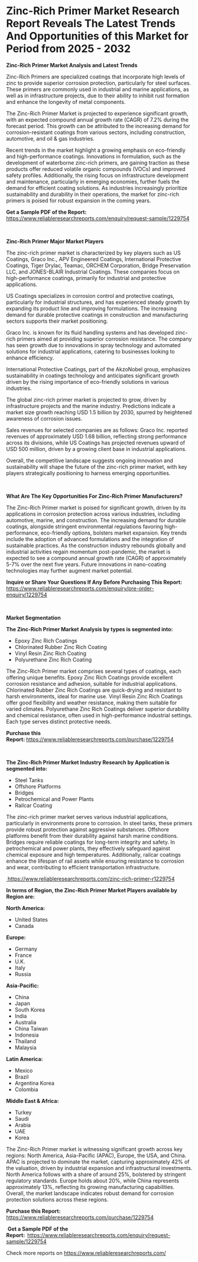 <p><h1>Zinc-Rich Primer Market Research Report Reveals The Latest Trends And Opportunities of this Market for Period from 2025 - 2032</h1></p><p><strong>Zinc-Rich Primer Market Analysis and Latest Trends</strong></p>
<p><p>Zinc-Rich Primers are specialized coatings that incorporate high levels of zinc to provide superior corrosion protection, particularly for steel surfaces. These primers are commonly used in industrial and marine applications, as well as in infrastructure projects, due to their ability to inhibit rust formation and enhance the longevity of metal components. </p><p>The Zinc-Rich Primer Market is projected to experience significant growth, with an expected compound annual growth rate (CAGR) of 7.2% during the forecast period. This growth can be attributed to the increasing demand for corrosion-resistant coatings from various sectors, including construction, automotive, and oil & gas industries. </p><p>Recent trends in the market highlight a growing emphasis on eco-friendly and high-performance coatings. Innovations in formulation, such as the development of waterborne zinc-rich primers, are gaining traction as these products offer reduced volatile organic compounds (VOCs) and improved safety profiles. Additionally, the rising focus on infrastructure development and maintenance, particularly in emerging economies, further fuels the demand for efficient coating solutions. As industries increasingly prioritize sustainability and durability in their operations, the market for zinc-rich primers is poised for robust expansion in the coming years.</p></p>
<p><strong>Get a Sample PDF of the Report:&nbsp;</strong> <a href="https://www.reliableresearchreports.com/enquiry/request-sample/1229754?utm_campaign=2098&utm_medium=2&utm_source=Github&utm_content=ia&utm_term=03042025&utm_id=zinc-rich-primer">https://www.reliableresearchreports.com/enquiry/request-sample/1229754</a></p>
<p>&nbsp;</p>
<p><strong>Zinc-Rich Primer Major Market Players</strong></p>
<p><p>The zinc-rich primer market is characterized by key players such as US Coatings, Graco Inc., APV Engineered Coatings, International Protective Coatings, Tiger Drylac, Teamac, ORCHEM Corporation, Bridge Preservation LLC, and JONES-BLAIR Industrial Coatings. These companies focus on high-performance coatings, primarily for industrial and protective applications.</p><p>US Coatings specializes in corrosion control and protective coatings, particularly for industrial structures, and has experienced steady growth by expanding its product line and improving formulations. The increasing demand for durable protective coatings in construction and manufacturing sectors supports their market positioning.</p><p>Graco Inc. is known for its fluid handling systems and has developed zinc-rich primers aimed at providing superior corrosion resistance. The company has seen growth due to innovations in spray technology and automated solutions for industrial applications, catering to businesses looking to enhance efficiency.</p><p>International Protective Coatings, part of the AkzoNobel group, emphasizes sustainability in coatings technology and anticipates significant growth driven by the rising importance of eco-friendly solutions in various industries. </p><p>The global zinc-rich primer market is projected to grow, driven by infrastructure projects and the marine industry. Predictions indicate a market size growth reaching USD 1.5 billion by 2030, spurred by heightened awareness of corrosion issues.</p><p>Sales revenues for selected companies are as follows: Graco Inc. reported revenues of approximately USD 1.68 billion, reflecting strong performance across its divisions, while US Coatings has projected revenues upward of USD 500 million, driven by a growing client base in industrial applications. </p><p>Overall, the competitive landscape suggests ongoing innovation and sustainability will shape the future of the zinc-rich primer market, with key players strategically positioning to harness emerging opportunities.</p></p>
<p>&nbsp;</p>
<p><strong>What Are The Key Opportunities For Zinc-Rich Primer Manufacturers?</strong></p>
<p><p>The Zinc-Rich Primer market is poised for significant growth, driven by its applications in corrosion protection across various industries, including automotive, marine, and construction. The increasing demand for durable coatings, alongside stringent environmental regulations favoring high-performance, eco-friendly options, bolsters market expansion. Key trends include the adoption of advanced formulations and the integration of sustainable practices. As the construction industry rebounds globally and industrial activities regain momentum post-pandemic, the market is expected to see a compound annual growth rate (CAGR) of approximately 5-7% over the next five years. Future innovations in nano-coating technologies may further augment market potential.</p></p>
<p><strong>Inquire or Share Your Questions If Any Before Purchasing This Report:</strong> <a href="https://www.reliableresearchreports.com/enquiry/pre-order-enquiry/1229754?utm_campaign=2098&utm_medium=2&utm_source=Github&utm_content=ia&utm_term=03042025&utm_id=zinc-rich-primer">https://www.reliableresearchreports.com/enquiry/pre-order-enquiry/1229754</a></p>
<p>&nbsp;</p>
<p><strong>Market Segmentation</strong></p>
<p><strong>The Zinc-Rich Primer Market Analysis by types is segmented into:</strong></p>
<p><ul><li>Epoxy Zinc Rich Coatings</li><li>Chlorinated Rubber Zinc Rich Coating</li><li>Vinyl Resin Zinc Rich Coating</li><li>Polyurethane Zinc Rich Coating</li></ul></p>
<p><p>The Zinc-Rich Primer market comprises several types of coatings, each offering unique benefits. Epoxy Zinc Rich Coatings provide excellent corrosion resistance and adhesion, suitable for industrial applications. Chlorinated Rubber Zinc Rich Coatings are quick-drying and resistant to harsh environments, ideal for marine use. Vinyl Resin Zinc Rich Coatings offer good flexibility and weather resistance, making them suitable for varied climates. Polyurethane Zinc Rich Coatings deliver superior durability and chemical resistance, often used in high-performance industrial settings. Each type serves distinct protective needs.</p></p>
<p><strong>Purchase this Report:&nbsp;</strong><a href="https://www.reliableresearchreports.com/purchase/1229754?utm_campaign=2098&utm_medium=2&utm_source=Github&utm_content=ia&utm_term=03042025&utm_id=zinc-rich-primer">https://www.reliableresearchreports.com/purchase/1229754</a></p>
<p>&nbsp;</p>
<p><strong>The Zinc-Rich Primer Market Industry Research by Application is segmented into:</strong></p>
<p><ul><li>Steel Tanks</li><li>Offshore Platforms</li><li>Bridges</li><li>Petrochemical and Power Plants</li><li>Railcar Coating</li></ul></p>
<p><p>The zinc-rich primer market serves various industrial applications, particularly in environments prone to corrosion. In steel tanks, these primers provide robust protection against aggressive substances. Offshore platforms benefit from their durability against harsh marine conditions. Bridges require reliable coatings for long-term integrity and safety. In petrochemical and power plants, they effectively safeguard against chemical exposure and high temperatures. Additionally, railcar coatings enhance the lifespan of rail assets while ensuring resistance to corrosion and wear, contributing to efficient transportation infrastructure.</p></p>
<p><a href="https://www.reliableresearchreports.com/zinc-rich-primer-r1229754?utm_campaign=2098&utm_medium=2&utm_source=Github&utm_content=ia&utm_term=03042025&utm_id=zinc-rich-primer">&nbsp;https://www.reliableresearchreports.com/zinc-rich-primer-r1229754</a></p>
<p><strong>In terms of Region, the Zinc-Rich Primer Market Players available by Region are:</strong></p>
<p>
    <p> <strong> North America: </strong>
        <ul>
            <li>United States</li>
            <li>Canada</li>
        </ul>
        </p> 
    <p> <strong> Europe: </strong>
        <ul>
            <li>Germany</li>
            <li>France</li>
            <li>U.K.</li>
            <li>Italy</li>
            <li>Russia</li>
        </ul>
        </p> 
    <p> <strong> Asia-Pacific: </strong>
        <ul>
            <li>China</li>
            <li>Japan</li>
            <li>South Korea</li>
            <li>India</li>
            <li>Australia</li>
            <li>China Taiwan</li>
            <li>Indonesia</li>
            <li>Thailand</li>
            <li>Malaysia</li>
        </ul>
        </p> 
    <p> <strong> Latin America: </strong>
        <ul>
            <li>Mexico</li>
            <li>Brazil</li>
            <li>Argentina Korea</li>
            <li>Colombia</li>
        </ul>
        </p> 
    <p> <strong> Middle East & Africa: </strong>
        <ul>
            <li>Turkey</li>
            <li>Saudi</li>
            <li>Arabia</li>
            <li>UAE</li>
            <li>Korea</li>
        </ul>
    </p>
    </p>
<p><p>The Zinc-Rich Primer market is witnessing significant growth across key regions: North America, Asia-Pacific (APAC), Europe, the USA, and China. APAC is projected to dominate the market, capturing approximately 42% of the valuation, driven by industrial expansion and infrastructural investments. North America follows with a share of around 25%, bolstered by stringent regulatory standards. Europe holds about 20%, while China represents approximately 13%, reflecting its growing manufacturing capabilities. Overall, the market landscape indicates robust demand for corrosion protection solutions across these regions.</p></p>
<p><strong>Purchase this Report: </strong><a href="https://www.reliableresearchreports.com/purchase/1229754?utm_campaign=2098&utm_medium=2&utm_source=Github&utm_content=ia&utm_term=03042025&utm_id=zinc-rich-primer">https://www.reliableresearchreports.com/purchase/1229754</a></p>
<p>&nbsp;<strong>Get a Sample PDF of the Report:&nbsp;&nbsp;</strong><a href="https://www.reliableresearchreports.com/enquiry/request-sample/1229754?utm_campaign=2098&utm_medium=2&utm_source=Github&utm_content=ia&utm_term=03042025&utm_id=zinc-rich-primer">https://www.reliableresearchreports.com/enquiry/request-sample/1229754</a></p>
<p><strong></strong></p>
<p>Check more reports on <a href="https://www.reliableresearchreports.com/?utm_campaign=2098&utm_medium=2&utm_source=Github&utm_content=ia&utm_term=03042025&utm_id=zinc-rich-primer">https://www.reliableresearchreports.com/</a></p>